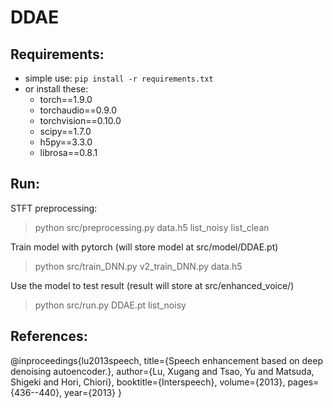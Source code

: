 # DDAE

## Requirements:
- simple use: `pip install -r requirements.txt`
- or install these:
    - torch==1.9.0
    - torchaudio==0.9.0
    - torchvision==0.10.0
    - scipy==1.7.0
    - h5py==3.3.0
    - librosa==0.8.1

## Run:
STFT preprocessing:  

> python src/preprocessing.py data.h5 list_noisy list_clean

Train model with pytorch (will store model at src/model/DDAE.pt)  

> python src/train_DNN.py v2_train_DNN.py data.h5

Use the model to test result (result will store at src/enhanced_voice/)  

> python src/run.py DDAE.pt list_noisy

## References:
@inproceedings{lu2013speech,
  title={Speech enhancement based on deep denoising autoencoder.},
  author={Lu, Xugang and Tsao, Yu and Matsuda, Shigeki and Hori, Chiori},
  booktitle={Interspeech},
  volume={2013},
  pages={436--440},
  year={2013}
}
